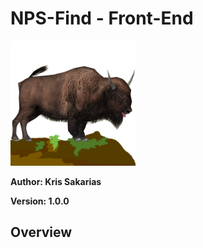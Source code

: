 # NPS-Find - Front-End

<img src="./src/utils/bison.png" alt="NPS-Find-logo" width="200"/>

**Author: Kris Sakarias**

**Version: 1.0.0**

## Overview